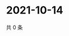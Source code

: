 # 2021-10-14

共 0 条

<!-- BEGIN WEIBO -->
<!-- 最后更新时间 Thu Oct 14 2021 18:12:07 GMT+0800 (China Standard Time) -->

<!-- END WEIBO -->
